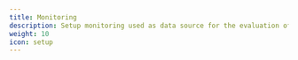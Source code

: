 ```yaml
---
title: Monitoring
description: Setup monitoring used as data source for the evaluation of the quality gates.
weight: 10
icon: setup
---
```

